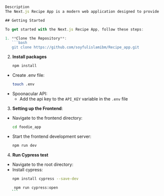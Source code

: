 ```#Next.js Recipe App

Description
The Next.js Recipe App is a modern web application designed to provide a comprehensive collection of recipes using data sourced from the Spoonacular API. This app is built with Vite, a fast build tool, and Next.js, which offers robust server-side and client-side rendering capabilities. It leverages TanStack Query for efficient data fetching, Zustand for state management, and utilizes Material UI and Tailwind CSS to create a responsive, visually appealing, and user-friendly interface. Additionally, the app undergoes rigorous testing with Cypress for end-to-end testing and Vitest for unit tests to ensure a high-quality user experience across all devices.

## Getting Started

To get started with the Next.js Recipe App, follow these steps:

1. **Clone the Repository**:
   ```bash
   git clone https://github.com/soyfulislamibm/Recipe_app.git
   ```

2. **Install packages**
    ```bash
    npm install
    ```
  - Create .env file:
    ```bash
    touch .env
    ```
- Spoonacular API:
  - Add the api key to the `API_KEY` variable in the `.env` file

3. **Setting up the Frontend**:
  - Navigate to the frontend directory:
    ```bash
    cd foodie_app
    ```
  - Start the frontend development server:
    ```bash
    npm run dev
    ```

4. **Run Cypress test**
 - Navigate to the root directory:
 - Install cypress:
     ```bash
     npm install cypress --save-dev
     ```
  ```bash
      npm run cypress:open
     ```
